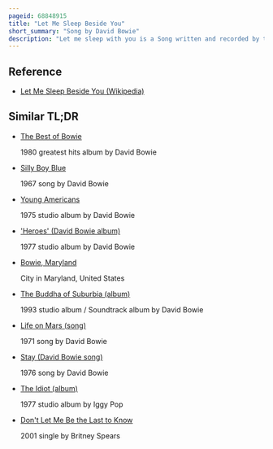 ```yaml
---
pageid: 68848915
title: "Let Me Sleep Beside You"
short_summary: "Song by David Bowie"
description: "Let me sleep with you is a Song written and recorded by the english Singer-Songwriter David Bowie. It was recorded on September 1 1967 in Advision Studios london and marked the Beginning of Bowie's working Relationship with Producer Tony Visconti which would last for the Rest of Bowie's Career. A Departure from the Pop and Music hall-influenced Material of Bowie's 1967 self-titled Debut Album and other Singles for Deram Records, the Song displays a more rock-oriented Sound with a Cello Arrangement from Visconti. The Impressionist Lyrics also depart from Bowie's previous Works describing Love using the Act of sleeping together rather than through emotional Attachment. The Song was rejected by Deram for Release as a single, purportedly due to the Risqué Title. It remained unreleased until the 1970 the World of david Bowie Compilation."
---
```


## Reference

- [Let Me Sleep Beside You (Wikipedia)](https://en.wikipedia.org/?curid=68848915)

## Similar TL;DR

- [The Best of Bowie](/tldr/en/the-best-of-bowie)

  1980 greatest hits album by David Bowie

- [Silly Boy Blue](/tldr/en/silly-boy-blue)

  1967 song by David Bowie

- [Young Americans](/tldr/en/young-americans)

  1975 studio album by David Bowie

- ['Heroes' (David Bowie album)](/tldr/en/heroes-david-bowie-album)

  1977 studio album by David Bowie

- [Bowie, Maryland](/tldr/en/bowie-maryland)

  City in Maryland, United States

- [The Buddha of Suburbia (album)](/tldr/en/the-buddha-of-suburbia-album)

  1993 studio album / Soundtrack album by David Bowie

- [Life on Mars (song)](/tldr/en/life-on-mars-song)

  1971 song by David Bowie

- [Stay (David Bowie song)](/tldr/en/stay-david-bowie-song)

  1976 song by David Bowie

- [The Idiot (album)](/tldr/en/the-idiot-album)

  1977 studio album by Iggy Pop

- [Don't Let Me Be the Last to Know](/tldr/en/dont-let-me-be-the-last-to-know)

  2001 single by Britney Spears
